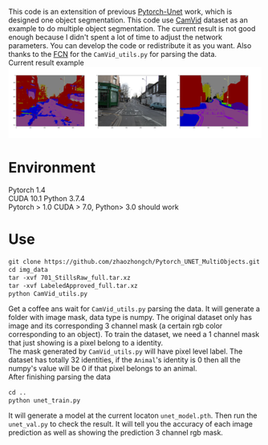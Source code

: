 This code is an extensition of previous [Pytorch-Unet](https://github.com/milesial/Pytorch-UNet) work, which is designed one object segmentation. This code use [CamVid](http://mi.eng.cam.ac.uk/research/projects/VideoRec/CamVid/) dataset as an example to do multiple object segmentation. The current result is not good enough because I didn't spent a lot of time to adjust the network parameters. You can develop the code or redistribute it as you want. Also thanks to the [FCN](https://github.com/pochih/FCN-pytorch) for the `CamVid_utils.py` for parsing the data.  
Current result example  
![Img](unet_result.png)

# Environment
Pytorch 1.4  
CUDA 10.1
Python 3.7.4  
Pytorch > 1.0 CUDA > 7.0, Python> 3.0 should work

# Use
```
git clone https://github.com/zhaozhongch/Pytorch_UNET_MultiObjects.git
cd img_data
tar -xvf 701_StillsRaw_full.tar.xz
tar -xvf LabeledApproved_full.tar.xz
python CamVid_utils.py
```
Get a coffee ans wait for `CamVid_utils.py` parsing the data. It will generate a folder with image mask, data type is numpy. The original dataset only has image and its corresponding 3 channel mask (a certain rgb color corresponding to an object). To train the dataset, we need a 1 channel mask that just showing is a pixel belong to a identity.  
The mask generated by `CamVid_utils.py` will have pixel level label. The dataset has totally 32 identities, if the `Animal`'s identity is 0 then all the numpy's value will be 0 if that pixel belongs to an animal.  
After finishing parsing the data
```
cd ..
python unet_train.py
```
It will generate a model at the current locaton `unet_model.pth`. Then run the `unet_val.py` to check the result. It will tell you the accuracy of each image prediction as well as showing the prediction 3 channel rgb mask.